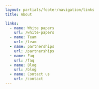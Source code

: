 ```yaml
---
layout: partials/footer/navigation/links
title: About

links:
  - name: White papers
    url: /white-papers
  - name: Team
    url: /team
  - name: partnerships
    url: /partnerships
  - name: Faq
    url: /faq
  - name: Blog
    url: /blog
  - name: Contact us
    url: /contact
---
```

